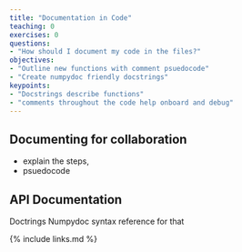 ```yaml
---
title: "Documentation in Code"
teaching: 0
exercises: 0
questions:
- "How should I document my code in the files?"
objectives:
- "Outline new functions with comment psuedocode"
- "Create numpydoc friendly docstrings"
keypoints:
- "Docstrings describe functions"
- "comments throughout the code help onboard and debug"
---
```


## Documenting for collaboration

- explain the steps,
- psuedocode



## API Documentation

Doctrings
Numpydoc syntax
reference for that


{% include links.md %}
